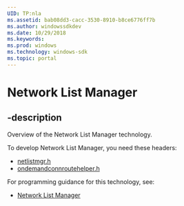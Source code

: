 ```yaml
---
UID: TP:nla
ms.assetid: bab08dd3-cacc-3530-8910-b8ce6776ff7b
ms.author: windowssdkdev
ms.date: 10/29/2018
ms.keywords: 
ms.prod: windows
ms.technology: windows-sdk
ms.topic: portal
---
```


# Network List Manager

## -description

Overview of the Network List Manager technology.

To develop Network List Manager, you need these headers:

 * [netlistmgr.h](../netlistmgr/index.md)
 * [ondemandconnroutehelper.h](../ondemandconnroutehelper/index.md)

For programming guidance for this technology, see:
* [Network List Manager](/windows/desktop/nla)

